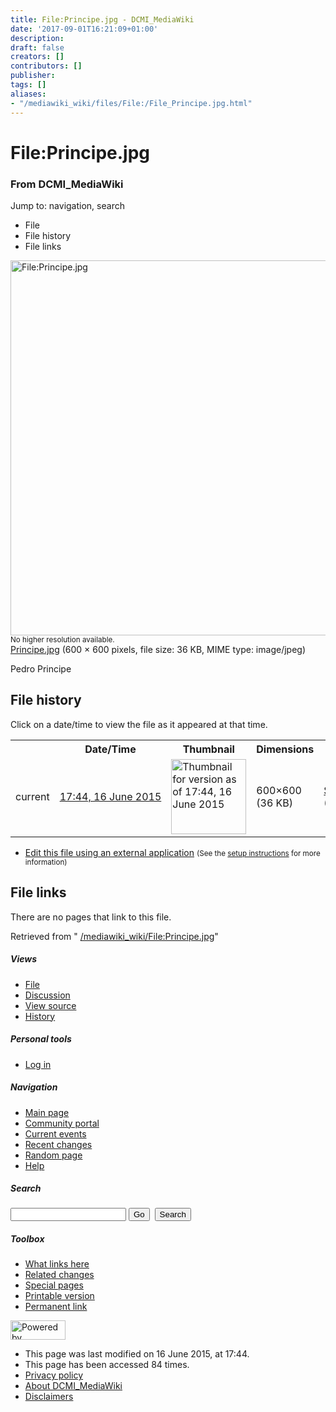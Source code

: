 ```yaml
---
title: File:Principe.jpg - DCMI_MediaWiki
date: '2017-09-01T16:21:09+01:00'
description: 
draft: false
creators: []
contributors: []
publisher: 
tags: []
aliases:
- "/mediawiki_wiki/files/File:/File_Principe.jpg.html"
---
```


<a id="top"></a>
# File:Principe.jpg

### From DCMI\_MediaWiki

Jump to: navigation, search
<!-- start content -->
- File
- File history
- File links

 [<img alt="File:Principe.jpg" src="/images/8/85/Principe.jpg" width="600" height="600">](/mediawiki_wiki/files/Principe.jpg)  
<small>No higher resolution available.</small>  
 [Principe.jpg](/images/8/85/Principe.jpg)‎ (600 × 600 pixels, file size: 36 KB, MIME type: image/jpeg)

Pedro Principe

<!-- 
NewPP limit report
Preprocessor node count: 1/1000000
Post-expand include size: 0/2097152 bytes
Template argument size: 0/2097152 bytes
Expensive parser function count: 0/100
-->
## File history

Click on a date/time to view the file as it appeared at that time.

<table class="wikitable filehistory">
  <tr>
    <td></td>
    <th>Date/Time</th>
    <th>Thumbnail</th>
    <th>Dimensions</th>
    <th>User</th>
    <th>Comment</th>
  </tr>
  <tr>
    <td>current</td>
    <td class="filehistory-selected" style="white-space: nowrap;"><a href="/mediawiki_wiki/files/Principe.jpg">17:44, 16 June 2015</a></td>
    <td><a href="/images/8/85/Principe.jpg"><img alt="Thumbnail for version as of 17:44, 16 June 2015" src="/images/8/85/Principe.jpg" width="120" height="120"></a></td>
    <td>600×600 <span style="white-space: nowrap;">(36 KB)</span>
    </td>
    <td>
      <a href="/index.php?title=User:StuartSutton&amp;action=edit&amp;redlink=1" class="new mw-userlink" title="User:StuartSutton (page does not exist)">StuartSutton</a> <span style="white-space: nowrap;"> <span class="mw-usertoollinks">(<a href="/index.php?title=User_talk:StuartSutton&amp;action=edit&amp;redlink=1" class="new" title="User talk:StuartSutton (page does not exist)">Talk</a> | <a href="/index.php/Special:Contributions/StuartSutton" title="Special:Contributions/StuartSutton">contribs</a>)</span></span>
    </td>
    <td> <span class="comment">(Pedro Principe)</span>
    </td>
  </tr>
</table>

  

- [Edit this file using an external application](/index.php?title=File:Principe.jpg&action=edit&externaledit=true&mode=file "File:Principe.jpg") <small>(See the <a href="http://www.mediawiki.org/wiki/Manual:External_editors" class="external text" rel="nofollow">setup instructions</a> for more information)</small>

## File links

There are no pages that link to this file.

Retrieved from " [/mediawiki_wiki/File:Principe.jpg](/mediawiki_wiki/files/File:/File:Principe.jpg.html)"

<!-- end content -->

##### Views

- [File](/mediawiki_wiki/files/File:/File:Principe.jpg.html)
- [Discussion](/index.php?title=File_talk:Principe.jpg&action=edit&redlink=1 "Discussion about the content page [t]")
- [View source](/index.php?title=File:Principe.jpg&action=edit "This page is protected.
You can view its source [e]")
- [History](/index.php?title=File:Principe.jpg&action=history "Past revisions of this page [h]")

##### Personal tools

- [Log in](/index.php?title=Special:UserLogin&returnto=File:Principe.jpg "You are encouraged to log in; however, it is not mandatory [o]")

<script type="text/javascript"> if (window.isMSIE55) fixalpha(); </script>

##### Navigation

- [Main page](/index.php/Main_Page "Visit the main page [z]")
- [Community portal](/index.php/DCMI_MediaWiki:Community_portal "About the project, what you can do, where to find things")
- [Current events](/index.php/DCMI_MediaWiki:Current_events "Find background information on current events")
- [Recent changes](/index.php/Special:RecentChanges "The list of recent changes in the wiki [r]")
- [Random page](/index.php/Special:Random "Load a random page [x]")
- [Help](/index.php/Help:Contents "The place to find out")

##### <label for="searchInput">Search</label>

<form action="/index.php" id="searchform">
				<input type="hidden" name="title" value="Special:Search">
				<input id="searchInput" title="Search DCMI_MediaWiki" accesskey="f" type="search" name="search">
				<input type="submit" name="go" class="searchButton" id="searchGoButton" value="Go" title="Go to a page with this exact name if exists"> 
				<input type="submit" name="fulltext" class="searchButton" id="mw-searchButton" value="Search" title="Search the pages for this text">
			</form>

##### Toolbox

- [What links here](/index.php/Special:WhatLinksHere/File:Principe.jpg "List of all wiki pages that link here [j]")
- [Related changes](/index.php/Special:RecentChangesLinked/File:Principe.jpg "Recent changes in pages linked from this page [k]")
- [Special pages](/index.php/Special:SpecialPages "List of all special pages [q]")
- [Printable version](/index.php?title=File:Principe.jpg&printable=yes "Printable version of this page [p]")
- [Permanent link](/index.php?title=File:Principe.jpg&oldid=9655 "Permanent link to this revision of the page")

<!-- end of the left (by default at least) column -->

 [<img src="/skins/common/images/poweredby_mediawiki_88x31.png" height="31" width="88" alt="Powered by MediaWiki">](http://www.mediawiki.org/)

- This page was last modified on 16 June 2015, at 17:44.
- This page has been accessed 84 times.
- [Privacy policy](/index.php/DCMI_MediaWiki:Privacy_policy "DCMI MediaWiki:Privacy policy")
- [About DCMI\_MediaWiki](/index.php/DCMI_MediaWiki:About "DCMI MediaWiki:About")
- [Disclaimers](/index.php/DCMI_MediaWiki:General_disclaimer "DCMI MediaWiki:General disclaimer")

<script>if (window.runOnloadHook) runOnloadHook();</script><!-- Served in 0.475 secs. -->
